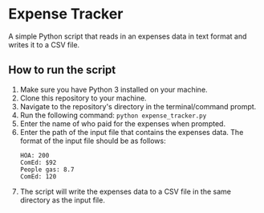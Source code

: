 # Expense Tracker

A simple Python script that reads in an expenses data in text format and writes it to a CSV file.

## How to run the script

1. Make sure you have Python 3 installed on your machine.
2. Clone this repository to your machine.
3. Navigate to the repository's directory in the terminal/command prompt.
4. Run the following command: `python expense_tracker.py`
5. Enter the name of who paid for the expenses when prompted.
6. Enter the path of the input file that contains the expenses data. The format of the input file should be as follows:
    ```
    HOA: 200
    ComEd: $92
    People gas: 8.7
    ComEd: 120
    ```
7. The script will write the expenses data to a CSV file in the same directory as the input file.
